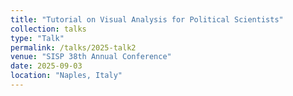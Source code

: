 ```yaml
---
title: "Tutorial on Visual Analysis for Political Scientists"
collection: talks
type: "Talk"
permalink: /talks/2025-talk2
venue: "SISP 38th Annual Conference"
date: 2025-09-03
location: "Naples, Italy"
---
```


